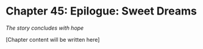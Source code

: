 # Chapter 45: Epilogue: Sweet Dreams

*The story concludes with hope*

[Chapter content will be written here]